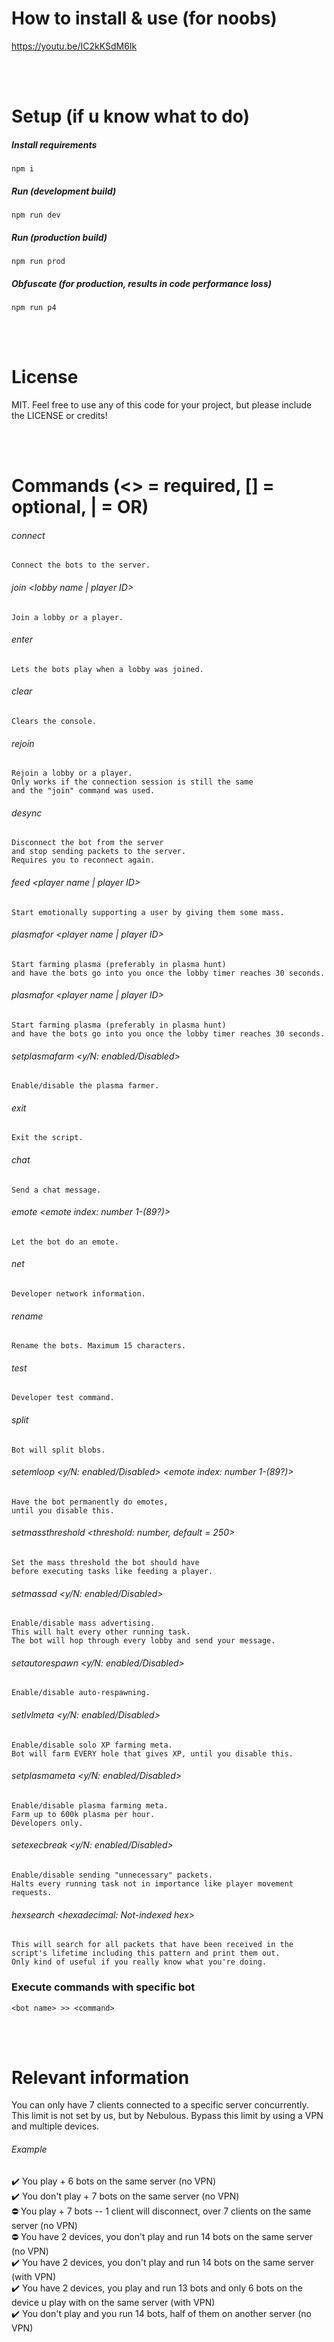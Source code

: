 # How to install & use (for noobs)

https://youtu.be/IC2kKSdM6Ik

<br />
<br />

# Setup (if u know what to do)

##### Install requirements

```
npm i
```

##### Run (development build)

```
npm run dev
```

##### Run (production build)

```
npm run prod
```

##### Obfuscate (for production, results in code performance loss)

```
npm run p4
```

<br />
<br />

# License

MIT.
Feel free to use any of this code for your project,
but please include the LICENSE or credits!

<br />
<br />

# Commands (<> = required, [] = optional, | = OR)

###### connect

```
Connect the bots to the server.
```

###### join <lobby name | player ID>

```
Join a lobby or a player.
```

###### enter

```
Lets the bots play when a lobby was joined.
```

###### clear

```
Clears the console.
```

###### rejoin

```
Rejoin a lobby or a player.
Only works if the connection session is still the same
and the "join" command was used.
```

###### desync

```
Disconnect the bot from the server
and stop sending packets to the server.
Requires you to reconnect again.
```

###### feed <player name | player ID>

```
Start emotionally supporting a user by giving them some mass.
```

###### plasmafor <player name | player ID>

```
Start farming plasma (preferably in plasma hunt)
and have the bots go into you once the lobby timer reaches 30 seconds.
```

###### plasmafor <player name | player ID>

```
Start farming plasma (preferably in plasma hunt)
and have the bots go into you once the lobby timer reaches 30 seconds.
```

###### setplasmafarm <y/N: enabled/Disabled>

```
Enable/disable the plasma farmer.
```

###### exit

```
Exit the script.
```

###### chat <message>

```
Send a chat message.
```

###### emote <emote index: number 1-(89?)>

```
Let the bot do an emote.
```

###### net

```
Developer network information.
```

###### rename <name>

```
Rename the bots. Maximum 15 characters.
```

###### test

```
Developer test command.
```

###### split

```
Bot will split blobs.
```

###### setemloop <y/N: enabled/Disabled> <emote index: number 1-(89?)>

```
Have the bot permanently do emotes,
until you disable this.
```

###### setmassthreshold <threshold: number, default = 250>

```
Set the mass threshold the bot should have
before executing tasks like feeding a player.
```

###### setmassad <y/N: enabled/Disabled> <message>

```
Enable/disable mass advertising.
This will halt every other running task.
The bot will hop through every lobby and send your message.
```

###### setautorespawn <y/N: enabled/Disabled>

```
Enable/disable auto-respawning.
```

###### setlvlmeta <y/N: enabled/Disabled>

```
Enable/disable solo XP farming meta.
Bot will farm EVERY hole that gives XP, until you disable this.
```

###### setplasmameta <y/N: enabled/Disabled>

```
Enable/disable plasma farming meta.
Farm up to 600k plasma per hour.
Developers only.
```

###### setexecbreak <y/N: enabled/Disabled>

```
Enable/disable sending "unnecessary" packets.
Halts every running task not in importance like player movement requests.
```

###### hexsearch <hexadecimal: Not-indexed hex>

```
This will search for all packets that have been received in the script's lifetime including this pattern and print them out.
Only kind of useful if you really know what you're doing.
```

### Execute commands with specific bot

```
<bot name> >> <command>
```

<br />
<br />

# Relevant information

You can only have 7 clients connected to a specific server concurrently.
This limit is not set by us, but by Nebulous.
Bypass this limit by using a VPN and multiple devices.

###### Example

✔️ You play + 6 bots on the same server (no VPN) <br />
✔️ You don't play + 7 bots on the same server (no VPN) <br />
⛔ You play + 7 bots -- 1 client will disconnect, over 7 clients on the same server (no VPN) <br />
⛔ You have 2 devices, you don't play and run 14 bots on the same server (no VPN) <br />
✔️ You have 2 devices, you don't play and run 14 bots on the same server (with VPN) <br />
✔️ You have 2 devices, you play and run 13 bots and only 6 bots on the device u play with on the same server (with VPN) <br />
✔️ You don't play and you run 14 bots, half of them on another server (no VPN) <br />
